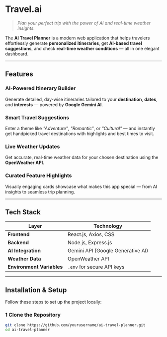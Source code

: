 # Travel.ai

> *Plan your perfect trip with the power of AI and real-time weather insights.*

The **AI Travel Planner** is a modern web application that helps travelers effortlessly generate **personalized itineraries**, get **AI-based travel suggestions**, and check **real-time weather conditions** — all in one elegant dashboard. 

---

##  Features

###  **AI-Powered Itinerary Builder**
Generate detailed, day-wise itineraries tailored to your **destination**, **dates**, and **interests** — powered by **Google Gemini AI**.

###  **Smart Travel Suggestions**
Enter a theme like *"Adventure"*, *"Romantic"*, or *"Cultural"* — and instantly get handpicked travel destinations with highlights and best times to visit.

###  **Live Weather Updates**
Get accurate, real-time weather data for your chosen destination using the **OpenWeather API**.

###  **Curated Feature Highlights**
Visually engaging cards showcase what makes this app special — from AI insights to seamless trip planning.

---

##  Tech Stack

| Layer | Technology |
|-------|-------------|
| **Frontend** | React.js, Axios, CSS |
| **Backend** | Node.js, Express.js |
| **AI Integration** | Gemini API (Google Generative AI) |
| **Weather Data** | OpenWeather API |
| **Environment Variables** | `.env` for secure API keys |

---

##  Installation & Setup

Follow these steps to set up the project locally:

### 1️ Clone the Repository
```bash
git clone https://github.com/yourusername/ai-travel-planner.git
cd ai-travel-planner
